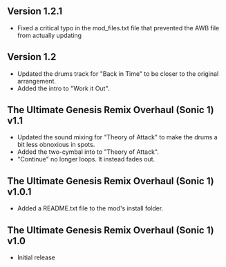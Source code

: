 ## Version 1.2.1

- Fixed a critical typo in the mod_files.txt file that prevented the AWB file from actually updating

## Version 1.2

- Updated the drums track for "Back in Time" to be closer to the original arrangement.
- Added the intro to "Work it Out".

## The Ultimate Genesis Remix Overhaul (Sonic 1) v1.1

- Updated the sound mixing for "Theory of Attack" to make the drums a bit less obnoxious in spots.
- Added the two-cymbal into to "Theory of Attack".
- "Continue" no longer loops. It instead fades out.

## The Ultimate Genesis Remix Overhaul (Sonic 1) v1.0.1

- Added a README.txt file to the mod's install folder.


## The Ultimate Genesis Remix Overhaul (Sonic 1) v1.0

- Initial release
